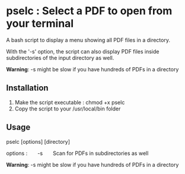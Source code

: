 # pselc : Select a PDF to open from your terminal
A bash script to display a menu showing all PDF files in a directory.

With the '-s' option, the script can also display PDF files inside subdirectories of the input directory as well.

**Warning**: -s might be slow if you have hundreds of PDFs in a directory
## Installation
1. Make the script executable : chmod +x pselc
2. Copy the script to your /usr/local/bin folder
## Usage
pselc \[options] \[directory]

options : &nbsp;&nbsp;&nbsp;&nbsp;&nbsp;&nbsp;-s  &nbsp;&nbsp;&nbsp;&nbsp;&nbsp;&nbsp;Scan for PDFs in subdirectories as well
  
**Warning**: -s might be slow if you have hundreds of PDFs in a directory
